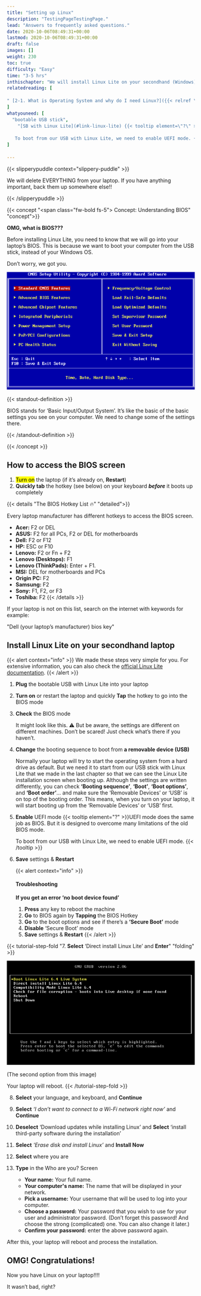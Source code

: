 ```yaml
---
title: "Setting up Linux"
description: "TestingPageTestingPage."
lead: "Answers to frequently asked questions."
date: 2020-10-06T08:49:31+00:00
lastmod: 2020-10-06T08:49:31+00:00
draft: false
images: []
weight: 230
toc: true
difficulty: "Easy"
time: "3-5 hrs"
inthischapter: "We will install Linux Lite on your secondhand (Windows) laptop."
relatedreading: [

" [2-1. What is Operating System and why do I need Linux?]({{< relref \"1-1\" >}}) ",
]
whatyouneed: [
  "bootable USB stick",
    "[SB with Linux Lite](#link-linux-lite) {{< tooltip element=\"?\" >}}UEFI mode does the same job as BIOS. But it is designed to overcome many limitations of the old BIOS mode.

   To boot from our USB with Linux Lite, we need to enable UEFI mode. {{< /tooltip >}}",
]

---
```


{{< slipperypuddle context="slippery-puddle" >}}

We will delete EVERYTHING from your laptop. If you have anything important, back them up somewhere else!!

{{< /slipperypuddle >}}

{{< concept  "<span class=\"fw-bold fs-5\"> Concept: Understanding BIOS</span>"  "concept">}}

**OMG, what is BIOS???**

Before installing Linux Lite, you need to know that we will go into your laptop’s BIOS. This is because we want to boot your computer from the USB stick, instead of your Windows OS.

Don’t worry, we got you.

<img src="images/bios.png" class="lazyloaded blur-up img-fluid ls-is-cached">

{{< standout-definition >}}

BIOS stands for ‘Basic Input/Output System’. It’s like the basic of the basic settings you see on your computer. We need to change some of the settings there.

{{< /standout-definition >}}

{{< /concept >}}

## How to access the BIOS screen

1. <mark>Turn on</mark> the laptop (if it’s already on, **Restart**)
2. **Quickly tab** the hotkey (see below) on your keyboard **_before_** it boots up completely

{{< details "The BIOS Hotkey List 🔥" "detailed">}}

Every laptop manufacturer has different hotkeys to access the BIOS screen.

- **Acer:** F2 or DEL
- **ASUS:** F2 for all PCs, F2 or DEL for motherboards
- **Dell:** F2 or F12
- **HP:** ESC or F10
- **Lenovo:** F2 or Fn + F2
- **Lenovo (Desktops):** F1
- **Lenovo (ThinkPads):** Enter + F1.
- **MSI:** DEL for motherboards and PCs
- **Origin PC:** F2
- **Samsung:** F2
- **Sony:** F1, F2, or F3
- **Toshiba:** F2
  {{< /details >}}

If your laptop is not on this list, search on the internet with keywords for example:

"Dell (your laptop’s manufacturer) bios key"

## Install Linux Lite on your secondhand laptop

{{< alert context="info" >}}
We made these steps very simple for you. For extensive information, you can also check the [official Linux Lite documentation](https://www.linuxliteos.com/manual/install.html).
{{< /alert >}}

1. <span class="lg-font">**Plug** the bootable USB with Linux Lite into your laptop</span>

2. <span class="lg-font">**Turn on** or restart the laptop and quickly **Tap** the hotkey to go into the BIOS mode</span>

3. <span class="lg-font">**Check** the BIOS mode</span>

   It might look like this. ⚠️ But be aware, the settings are different on different machines.
   Don’t be scared! Just check what’s there if you haven’t.

4. <span class="lg-font">**Change** the booting sequence to boot from **a removable device (USB)**</span>

   Normally your laptop will try to start the operating system from a hard drive as default. But we need it to start from our USB stick with Linux Lite that we made in the last chapter so that we can see the Linux Lite installation screen when booting up.
   Although the settings are written differently, you can check **‘Booting sequence’**, **‘Boot’**, **‘Boot options’**, and **‘Boot order’**… and make sure the ‘Removable Devices’ or ‘USB’ is on top of the booting order.
   This means, when you turn on your laptop, it will start booting up from the ‘Removable Devices’ or ‘USB’ first.

5. <span class="lg-font">**Enable** UEFI mode {{< tooltip element="?" >}}UEFI mode does the same job as BIOS. But it is designed to overcome many limitations of the old BIOS mode.

   To boot from our USB with Linux Lite, we need to enable UEFI mode. {{< /tooltip >}} </span>

6. <span class="lg-font">**Save** settings & **Restart**</span>

   {{< alert context="info"  >}}

   #### Troubleshooting

   **If you get an error ‘no boot device found’**

   1. **Press** any key to reboot the machine
   2. **Go** to BIOS again by **Tapping** the BIOS Hotkey
   3. **Go** to the boot options and see if there’s a **‘Secure Boot’** mode
   4. **Disable** ‘Secure Boot’ mode
   5. **Save** settings & **Restart**
      {{< /alert >}}

{{< tutorial-step-fold "7. **Select** ‘Direct install Linux Lite’ and **Enter**" "folding" >}}

<img src="images/boot-linux.png" class="lazyloaded blur-up img-fluid ls-is-cached">

(The second option from this image)

Your laptop will reboot.
{{< /tutorial-step-fold >}}

8. <span class="lg-font">**Select** your language, and keyboard, and **Continue**</span>

9. <span class="lg-font">**Select** _‘I don’t want to connect to a Wi-Fi network right now’_ and **Continue**</span>
10. <span class="lg-font">**Deselect** ‘Download updates while installing Linux’ and **Select** ‘install third-party software during the installation’</span>
11. <span class="lg-font">**Select** _'Erase disk and install Linux’_ and **Install Now**</span>

12. <span class="lg-font">**Select** where you are</span>

13. <span class="lg-font">**Type** in the Who are you? Screen</span>

    - **Your name:** Your full name.
    - **Your computer's name:** The name that will be displayed in your network.
    - **Pick a username:** Your username that will be used to log into your computer.
    - **Choose a password:** Your password that you wish to use for your user and administrator password. (Don’t forget this password! And choose the strong (complicated) one. You can also change it later.)
    - **Confirm your password:** enter the above password again.

After this, your laptop will reboot and process the installation.

## OMG! Congratulations!

Now you have Linux on your laptop!!!!

It wasn’t bad, right?

